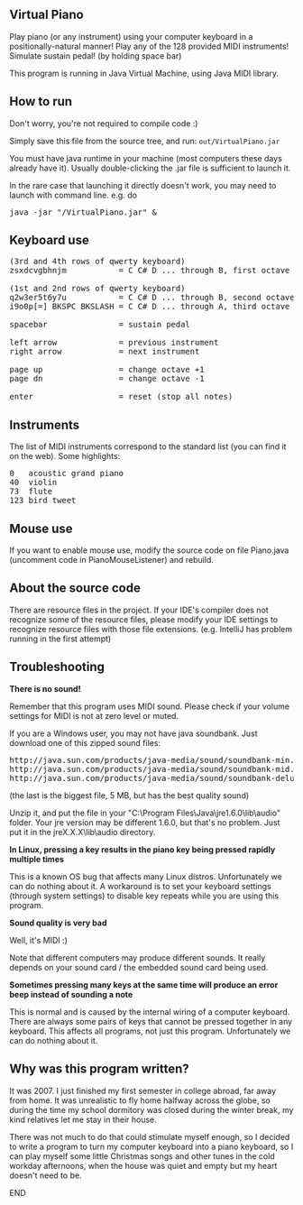 Virtual Piano
-------------
Play piano (or any instrument) using your computer keyboard in a positionally-natural manner!
Play any of the 128 provided MIDI instruments!
Simulate sustain pedal! (by holding space bar)

This program is running in Java Virtual Machine, using Java MIDI library.


How to run
----------
Don't worry, you're not required to compile code :)

Simply save this file from the source tree, and run:  `out/VirtualPiano.jar`

You must have java runtime in your machine (most computers these days already have it).
Usually double-clicking the .jar file is sufficient to launch it.

In the rare case that launching it directly doesn't work, you may need to launch with command line.
e.g. do

<pre>
java -jar "<path to the file>/VirtualPiano.jar" &
</pre>


Keyboard use
------------

<pre>
(3rd and 4th rows of qwerty keyboard)
zsxdcvgbhnjm           = C C# D ... through B, first octave

(1st and 2nd rows of qwerty keyboard)
q2w3er5t6y7u           = C C# D ... through B, second octave
i9o0p[=] BKSPC BKSLASH = C C# D ... through A, third octave

spacebar               = sustain pedal

left arrow             = previous instrument
right arrow            = next instrument

page up                = change octave +1
page dn                = change octave -1

enter                  = reset (stop all notes)
</pre>


Instruments
-----------
The list of MIDI instruments correspond to the standard list (you can find it on the web).
Some highlights:

<pre>
0   acoustic grand piano
40  violin
73  flute
123 bird tweet
</pre>


Mouse use
---------
If you want to enable mouse use, modify the source code on file Piano.java
(uncomment code in PianoMouseListener) and rebuild.


About the source code
---------------------
There are resource files in the project.  If your IDE's compiler does not recognize some of the
resource files, please modify your IDE settings to recognize resource files with those
file extensions.  (e.g. IntelliJ has problem running in the first attempt)


Troubleshooting
---------------

**There is no sound!**

Remember that this program uses MIDI sound.  Please check if your volume settings for MIDI is not
at zero level or muted.

If you are a Windows user, you may not have java soundbank.  Just download one of this zipped
sound files:

<pre>
http://java.sun.com/products/java-media/sound/soundbank-min.gm.zip
http://java.sun.com/products/java-media/sound/soundbank-mid.gm.zip
http://java.sun.com/products/java-media/sound/soundbank-deluxe.gm.zip
</pre>
(the last is the biggest file, 5 MB, but has the best quality sound)

Unzip it, and put the file in your "C:\Program Files\Java\jre1.6.0\lib\audio" folder.
Your jre version may be different 1.6.0, but that's no problem.
Just put it in the jreX.X.X\lib\audio directory.


**In Linux, pressing a key results in the piano key being pressed rapidly multiple times**

This is a known OS bug that affects many Linux distros.  Unfortunately we can do nothing about it.
A workaround is to set your keyboard settings (through system settings) to disable key repeats
while you are using this program.


**Sound quality is very bad**

Well, it's MIDI :)

Note that different computers may produce different sounds.  It really depends on your sound card /
the embedded sound card being used.


**Sometimes pressing many keys at the same time will produce an error beep instead of sounding a note**

This is normal and is caused by the internal wiring of a computer keyboard.  There are always some
pairs of keys that cannot be pressed together in any keyboard.  This affects all programs, not just
this program.  Unfortunately we can do nothing about it.


Why was this program written?
-----------------------------
It was 2007.  I just finished my first semester in college abroad, far away from home.
It was unrealistic to fly home halfway across the globe, so during the time my school
dormitory was closed during the winter break, my kind relatives let me stay in their house.

There was not much to do that could stimulate myself enough, so I decided to write a program
to turn my computer keyboard into a piano keyboard, so I can play myself some little
Christmas songs and other tunes in the cold workday afternoons, when the house was quiet and empty
but my heart doesn't need to be.


END
